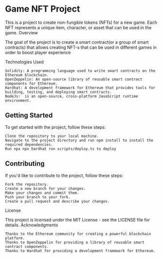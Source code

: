 # Game NFT Project

This is a project to create non-fungible tokens (NFTs) for a new game. Each NFT represents a unique item, character, or asset that can be used in the game.
Overview

The goal of the project is to create a smart contract(or a group of smart contracts) that allows creating NFT-s that can be used in different games in order to boost player experience

Technologies Used

    Solidity: A programming language used to write smart contracts on the Ethereum blockchain.
    OpenZeppelin: An open-source library of reusable smart contract components for Ethereum.
    Hardhat: A development framework for Ethereum that provides tools for building, testing, and deploying smart contracts.
    NodeJs:  is an open-source, cross-platform JavaScript runtime environment.
  

##  Getting Started

To get started with the project, follow these steps:

    Clone the repository to your local machine.
    Navigate to the project directory and run npm install to install the required dependencies.
    Run npx npx hardhat run scripts/deploy.ts to deploy
## Contributing

If you'd like to contribute to the project, follow these steps:

    Fork the repository.
    Create a new branch for your changes.
    Make your changes and commit them.
    Push your branch to your fork.
    Create a pull request and describe your changes.

License

This project is licensed under the MIT License - see the LICENSE file for details.
Acknowledgments

    Thanks to the Ethereum community for creating a powerful blockchain platform.
    Thanks to OpenZeppelin for providing a library of reusable smart contract components.
    Thanks to Hardhat for providing a development framework for Ethereum.
